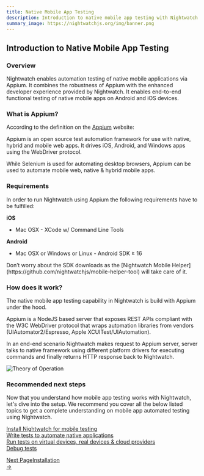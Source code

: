 ```yaml
---
title: Native Mobile App Testing
description: Introduction to native mobile app testing with Nightwatch. Learn how to automate native mobile apps on Android and iOS devices.
summary_image: https://nightwatchjs.org/img/banner.png
---
```


<div class="page-header"><h2>Introduction to Native Mobile App Testing</h2></div>

### Overview

Nightwatch enables automation testing of native mobile applications via Appium. It combines the robustness of Appium with the enhanced developer experience provided by Nightwatch. It enables end-to-end functional testing of native mobile apps on Android and iOS devices.

### What is Appium?

According to the definition on the [Appium][1] website:

<p class="secondary-text">Appium is an open source test automation framework for use with native, hybrid and mobile web apps. It drives iOS, Android, and Windows apps using the WebDriver protocol.</p>    

While Selenium is used for automating desktop browsers, Appium can be used to automate mobile web, native & hybrid mobile apps. 

### Requirements

In order to run Nightwatch using Appium the following requirements have to be fulfilled:

**iOS** </br>
- Mac OSX - XCode w/ Command Line Tools

**Android** </br>
- Mac OSX or Windows or Linux - Android SDK ≥ 16

<p class="alert alert-info">Don’t worry about the SDK downloads as the [Nightwatch Mobile Helper](https://github.com/nightwatchjs/mobile-helper-tool) will take care of it.</p>

### How does it work?

The native mobile app testing capability in Nightwatch is build with Appium under the hood.

Appium is a NodeJS based server that exposes REST APIs compliant with the W3C WebDriver protocol that wraps automation libraries from vendors (UIAutomator2/Espresso, Apple XCUITest/UIAutomation).

In an end-end scenario Nightwatch makes request to Appium server, server talks to native framework using different platform drivers for executing commands and finally returns HTTP response back to Nightwatch.

![Theory of Operation][image-1]

### Recommended next steps

Now that you understand how mobile app testing works with Nightwatch, let's dive into the setup. We recommend you cover all the below listed topics to get a complete understanding on mobile app automated testing using Nightwatch.

[Install Nightwatch for mobile testing][2] </br>
[Write tests to automate native applications][3] </br>
[Run tests on virtual devices, real devices & cloud providers][4] </br>
[Debug tests][5]

[1]:	https://appium.io/
[2]:	/guide/mobile-app-testing/installation.html
[3]:    /guide/mobile-app-testing/introduction-writing-tests.html
[4]:    /guide/mobile-app-testing/running-tests.html
[5]:    /guide/mobile-app-testing/debug-tests.html


[image-1]:	https://user-images.githubusercontent.com/1677755/220147111-0c8bd102-cc70-4a7b-bda7-6e597328ace3.png


<div class="doc-pagination justify-content-end pt-40">
  <div class="next">
    <a href="https://nightwatchjs.org/guide/mobile-app-testing/installation.html">
        <div class="d-flex flex-column"><span class="smallT">Next Page</span><span class="bigT">Installation</span></div>
        <span>→</span>
    </a>
  </div>
</div>

